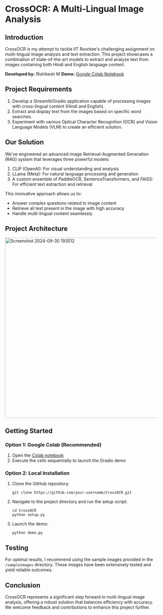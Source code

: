 # CrossOCR: A Multi-Lingual Image Analysis

## Introduction
CrossOCR is my attempt to tackle IIT Roorkee's challenging assignment on multi-lingual image analysis and text extraction. This project showcases a combination of state-of-the-art models to extract and analyze text from images containing both Hindi and English language content.

**Developed by:** Rishikesh M
**Demo:** [Google Colab Notebook](https://colab.research.google.com/drive/14rgj1Q8hmTUDlH7c8CAz99X399tzhkKF?usp=sharing)

## Project Requirements
1. Develop a Streamlit/Gradio application capable of processing images with cross-lingual content (Hindi and English).
2. Extract and display text from the images based on specific word searches.
3. Experiment with various Optical Character Recognition (OCR) and Vision Language Models (VLM) to create an efficient solution.

## Our Solution
We've engineered an advanced image Retrieval-Augmented Generation (RAG) system that leverages three powerful models:

1. CLiP (OpenAI): For visual understanding and analysis
2. LLama (Meta): For natural language processing and generation
3. A custom ensemble of PaddleOCR, SentenceTransformers, and FAISS: For efficient text extraction and retrieval

This innovative approach allows us to:
- Answer complex questions related to image content
- Retrieve all text present in the image with high accuracy
- Handle multi-lingual content seamlessly

## Project Architecture 
<img width="592" alt="Screenshot 2024-09-30 193512" src="https://github.com/user-attachments/assets/179786a8-820a-49fc-9fdb-caa2d1c75924">



## Getting Started

### Option 1: Google Colab (Recommended)
1. Open the [Colab notebook](https://colab.research.google.com/drive/14rgj1Q8hmTUDlH7c8CAz99X399tzhkKF?usp=sharing)
2. Execute the cells sequentially to launch the Gradio demo

### Option 2: Local Installation
1. Clone the GitHub repository:
   ```
   git clone https://github.com/your-username/CrossOCR.git
   ```
2. Navigate to the project directory and run the setup script:
   ```
   cd CrossOCR
   python setup.py
   ```
3. Launch the demo:
   ```
   python demo.py
   ```

## Testing
For optimal results, I recommend using the sample images provided in the `/sampleimages` directory. These images have been extensively tested and yield reliable outcomes.

## Conclusion
CrossOCR represents a significant step forward in multi-lingual image analysis, offering a robust solution that balances efficiency with accuracy. We welcome feedback and contributions to enhance this project further.
